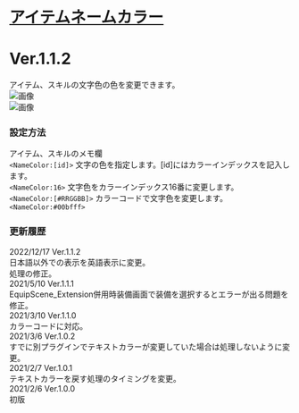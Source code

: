 # [アイテムネームカラー](https://raw.githubusercontent.com/nuun888/MZ/master/NUUN_ItemNameColor.js)
# Ver.1.1.2

アイテム、スキルの文字色の色を変更できます。  
![画像](img/ItemNameColor_1.png)  
![画像](img/ItemNameColor_2.png)

### 設定方法
アイテム、スキルのメモ欄  
`<NameColor:[id]>` 文字の色を指定します。[id]にはカラーインデックスを記入します。    
`<NameColor:16>` 文字色をカラーインデックス16番に変更します。  
`<NameColor:[#RRGGBB]>` カラーコードで文字色を変更します。  
`<NameColor:#00bfff>`  

### 更新履歴
2022/12/17 Ver.1.1.2  
日本語以外での表示を英語表示に変更。  
処理の修正。  
2021/5/10 Ver.1.1.1  
EquipScene_Extension併用時装備画面で装備を選択するとエラーが出る問題を修正。  
2021/3/10 Ver.1.1.0  
カラーコードに対応。  
2021/3/6 Ver.1.0.2  
すでに別プラグインでテキストカラーが変更していた場合は処理しないように変更。  
2021/2/7 Ver.1.0.1  
テキストカラーを戻す処理のタイミングを変更。  
2021/2/6 Ver.1.0.0  
初版  
